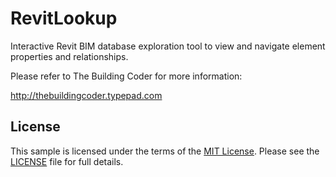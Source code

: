 RevitLookup
===========

Interactive Revit BIM database exploration tool to view and navigate element properties and relationships.

Please refer to The Building Coder for more information:

http://thebuildingcoder.typepad.com



License
-------

This sample is licensed under the terms of the [MIT License](http://opensource.org/licenses/MIT). Please see the [LICENSE](LICENSE) file for full details.
